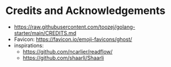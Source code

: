 # Credits and Acknowledgements

- https://raw.githubusercontent.com/toozej/golang-starter/main/CREDITS.md
- Favicon: https://favicon.io/emoji-favicons/ghost/
- inspirations:
    - https://github.com/ncarlier/readflow/
    - https://github.com/shaarli/Shaarli
